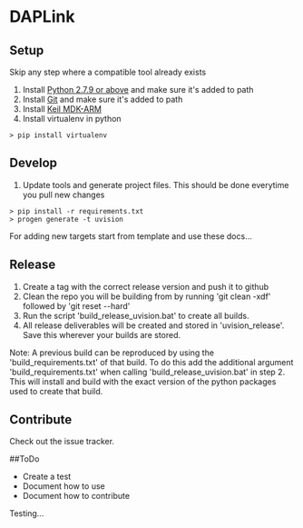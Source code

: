 # DAPLink

## Setup
Skip any step where a compatible tool already exists

1. Install [Python 2.7.9 or above](https://www.python.org/downloads/) and make sure it's added to path
2. Install [Git](https://git-scm.com/downloads) and make sure it's added to path
3. Install [Keil MDK-ARM](https://www.keil.com/download/product/)
4. Install virtualenv in python

```
> pip install virtualenv
```

## Develop
1. Update tools and generate project files. This should be done everytime you pull new changes
```
> pip install -r requirements.txt
> progen generate -t uvision
```
For adding new targets start from template and use these docs...

## Release
1. Create a tag with the correct release version and push it to github
2. Clean the repo you will be building from by running 'git clean -xdf' followed by 'git reset --hard'
3. Run the script 'build_release_uvision.bat' to create all builds.
4. All release deliverables will be created and stored in 'uvision_release'.  Save this wherever your builds are stored.

Note: A previous build can be reproduced by using the 'build_requirements.txt' of that build.
To do this add the additional argument 'build_requirements.txt' when calling 'build_release_uvision.bat' in step 2.
This will install and build with the exact version of the python packages used to create that build.

## Contribute
Check out the issue tracker.

##ToDo
- Create a test
- Document how to use
- Document how to contribute

Testing...
